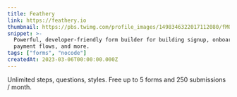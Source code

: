 ```yaml
---
title: Feathery
link: https://feathery.io
thumbnail: https://pbs.twimg.com/profile_images/1498346322017112080/fM0VMqj3_400x400.jpg
snippet: >-
  Powerful, developer-friendly form builder for building signup, onboarding,
  payment flows, and more.
tags: ["forms", "nocode"]
createdAt: 2023-03-06T00:00:00.000Z
---
```

Unlimited steps, questions, styles. 
Free up to 5 forms and 250 submissions / month.